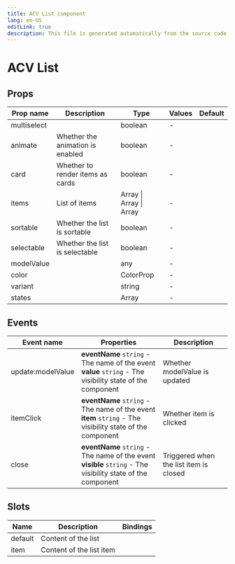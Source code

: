 ```yaml
---
title: ACV List component
lang: en-US
editLink: true
description: This file is generated automatically from the source code. Changes made here will be lost.
---
```


# ACV List

<!--@include: ./list.doc.md-->

## Props

| Prop name   | Description                      | Type                    | Values | Default |
| ----------- | -------------------------------- | ----------------------- | ------ | ------- |
| multiselect |                                  | boolean                 | -      |         |
| animate     | Whether the animation is enabled | boolean                 | -      |         |
| card        | Whether to render items as cards | boolean                 | -      |         |
| items       | List of items                    | Array \| Array \| Array | -      |         |
| sortable    | Whether the list is sortable     | boolean                 | -      |         |
| selectable  | Whether the list is selectable   | boolean                 | -      |         |
| modelValue  |                                  | any                     | -      |         |
| color       |                                  | ColorProp               | -      |         |
| variant     |                                  | string                  | -      |         |
| states      |                                  | Array                   | -      |         |

## Events

| Event name        | Properties                                                                                                      | Description                            |
| ----------------- | --------------------------------------------------------------------------------------------------------------- | -------------------------------------- |
| update:modelValue | **eventName** `string` - The name of the event<br/>**value** `string` - The visibility state of the component   | Whether modelValue is updated          |
| itemClick         | **eventName** `string` - The name of the event<br/>**item** `string` - The visibility state of the component    | Whether item is clicked                |
| close             | **eventName** `string` - The name of the event<br/>**visible** `string` - The visibility state of the component | Triggered when the list item is closed |

## Slots

| Name    | Description              | Bindings |
| ------- | ------------------------ | -------- |
| default | Content of the list      |          |
| item    | Content of the list item |          |
